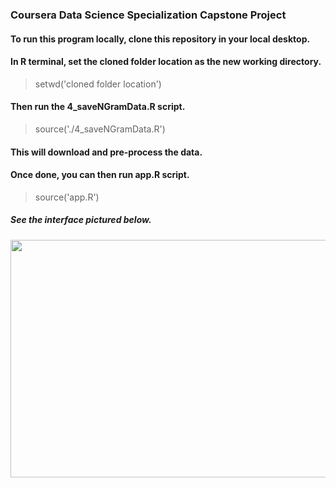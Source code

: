 ### Coursera Data Science Specialization Capstone Project

#### To run this program locally, clone this repository in your local desktop.
#### In R terminal, set the cloned folder location as the new working directory.
  > setwd('cloned folder location')
#### Then run the 4_saveNGramData.R script.
  > source('./4_saveNGramData.R')
#### This will download and pre-process the data.
#### Once done, you can then run app.R script.
  > source('app.R')

##### See the interface pictured below.
<a href="url"><img src="https://j.gifs.com/WLPgR4.gif" align="center" height="380" width="700" ></a>

